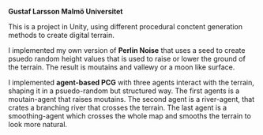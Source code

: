 **Gustaf Larsson
Malmö Universitet**

This is a project in Unity, using different procedural conctent generation methods to create digital terrain.

I implemented my own version of **Perlin Noise** that uses a seed to create psuedo random height values that is used to raise or lower the ground of the terrain. The result is moutains and vallewy or a moon like surface.

I implemented **agent-based PCG** with three agents interact with the terrain, shaping it in a psuedo-random but structured way. 
The first agents is a moutain-agent that raises moutains. 
The second agent is a river-agent, that crates a branching river that crosses the terrain.
The last agent is a smoothing-agent which crosses the whole map and smooths the terrain to look more natural.
